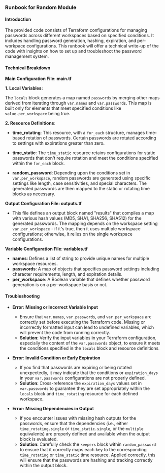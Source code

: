 ### Runbook for Random Module

#### Introduction

The provided code consists of Terraform configurations for managing passwords across different workspaces based on specified conditions. It includes handling password generation, hashing, expiration, and per-workpace configurations. This runbook will offer a technical write-up of the code with insights on how to set up and troubleshoot the password management system.

#### Technical Breakdown

**Main Configuration File: main.tf**

**1. Local Variables:**

The `locals` block generates a map named `passwords` by merging other maps derived from iterating through `var.names` and `var.passwords`. This map is built only for elements that meet specified conditions like `value.per_workspace` being true.

**2. Resource Definitions:**

- **time_rotating**: This resource, with a `for_each` structure, manages time-based rotation of passwords. Certain passwords are rotated according to settings with expirations greater than zero.
  
- **time_static**: The `time_static` resource retains configurations for static passwords that don't require rotation and meet the conditions specified within the `for_each` block.

- **random_password**: Depending upon the conditions set in `var.per_workspace`, random passwords are generated using specific settings like length, case sensitivities, and special characters. The generated passwords are then mapped to the static or rotating time blocks as necessary.

**Output Configuration File: outputs.tf**

- This file defines an output block named "results" that compiles a map with various hash values (MD5, SHA1, SHA256, SHA512) for the generated passwords. The mapping depends on the workspace setting `var.per_workspace` - if it's true, then it uses multiple workspace configurations; otherwise, it relies on the single workspace configurations.

**Variable Configuration File: variables.tf**

- **names**: Defines a list of string to provide unique names for multiple workspace resources.
- **passwords**: A map of objects that specifies password settings including character requirements, length, and expiration details.
- **per_workspace**: A Boolean variable that defines whether password generation is on a per-workspace basis or not.

#### Troubleshooting

- **Error: Missing or Incorrect Variable Input**
    - Ensure that `var.names`, `var.passwords`, and `var.per_workspace` are correctly set before executing the Terraform code. Missing or incorrectly formatted input can lead to undefined variables, which will prevent the code from running correctly.
    - **Solution**: Verify the input variables in your Terraform configuration, especially the content of the `var.passwords` object, to ensure it meets the conditions specified in the `locals` block and resource definitions.

- **Error: Invalid Condition or Early Expiration**
    - If you find that passwords are expiring or being rotated unexpectedly, it may indicate that the conditions or `expiration_days` in your `var.passwords` configurations are not properly defined.
    - **Solution**: Cross-reference the `expiration_days` values set in `var.passwords` to guarantee they are set appropriately within the `locals` block and `time_rotating` resource for each defined workspace.

- **Error: Missing Dependencies in Output**
    - If you encounter issues with missing hash outputs for the passwords, ensure that the dependencies (i.e., either `time_rotating.single` or `time_static.single`, or the `multiple` equivalents) are properly defined and available when the output block is evaluated.
    - **Solution**: Carefully check the `keepers` block within `random_password` to ensure that it correctly maps each key to the corresponding `time_rotating` or `time_static` time resource. Applied correctly, this will ensure that the passwords are hashing and tracking correctly within the output block.
